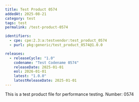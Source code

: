 ```yaml
---
title: Test Product 0574
addedAt: 2025-08-21
category: test
tags: test
permalink: /test-product-0574

identifiers:
  - cpe: cpe:2.3:a:testvendor:test_product_0574
  - purl: pkg:generic/test_product_0574@1.0.0

releases:
  - releaseCycle: "1.0"
    codename: "Test Codename 0574"
    releaseDate: 2025-01-01
    eol: 2026-01-01
    latest: "1.0.0"
    latestReleaseDate: 2025-01-01
---
```


This is a test product file for performance testing. Number: 0574
